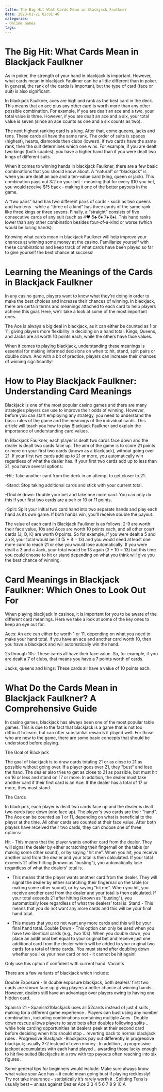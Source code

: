 ```yaml
---
title: The Big Hit What Cards Mean in Blackjack Faulkner
date: 2023-01-21 02:01:48
categories:
- Online Games
tags:
---
```



#  The Big Hit: What Cards Mean in Blackjack Faulkner

As in poker, the strength of your hand in blackjack is important. However, what cards mean in blackjack Faulkner can be a little different than in poker. In general, the rank of the cards is important, but the type of card (face or suit) is also significant.

In blackjack Faulkner, aces are high and rank as the best card in the deck. This means that an ace plus any other card is worth more than any other possible combination. For example, if you are dealt an ace and a two, your total value is three. However, if you are dealt an ace and a six, your total value is seven (since an ace counts as one and a six counts as two).

The next highest ranking card is a king. After that, come queens, jacks and tens. These cards all have the same rank. The order of suits is spades (highest), hearts, diamonds then clubs (lowest). If two cards have the same rank, then the suit determines which one wins. For example, if you are dealt two kings (both spades), you have a higher hand than if you were dealt two kings of different suits.

When it comes to winning hands in blackjack Faulkner, there are a few basic combinations that you should know about. A “natural” or “blackjack” is when you are dealt an ace and a ten-value card (king, queen or jack). This combination pays out 3:2 on your bet - meaning that for every $10 you bet, you would receive $15 back - making it one of the better payouts in the game.

A “two pairs” hand has two different pairs of cards - such as two queens and two tens - while a “three of a kind” has three cards of the same rank - like three kings or three sevens. Finally, a “straight” consists of five consecutive cards of any suit (such as 4♥ 5♣ 6♦ 7♠ 8♦). This hand ranks lower than any other combination besides four-of-a-kind or worse (which would be losing hands).

Knowing what cards mean in blackjack Faulkner will help improve your chances at winning some money at the casino. Familiarize yourself with these combinations and keep track of what cards have been played so far to give yourself the best chance at success!

#  Learning the Meanings of the Cards in Blackjack Faulkner

In any casino game, players want to know what they're doing in order to make the best choices and increase their chances of winning. In blackjack, there are certain terms and meanings attached to each card to help players achieve this goal. Here, we'll take a look at some of the most important ones.

The Ace is always a big deal in blackjack, as it can either be counted as 1 or 11, giving players more flexibility in deciding on a hand total. Kings, Queens, and Jacks are all worth 10 points each, while the others have face values.

When it comes to playing blackjack, understanding these meanings is essential for making informed decisions on when to hit, stand, split pairs or double down. And with a bit of practice, players can increase their chances of winning significantly!

#  How to Play Blackjack Faulkner: Understanding Card Meanings 

Blackjack is one of the most popular casino games and there are many strategies players can use to improve their odds of winning. However, before you can start employing any strategy, you need to understand the basic rules of the game and the meanings of the individual cards. This article will teach you how to play Blackjack Faulkner and explain the importance of understanding card values.

In Blackjack Faulkner, each player is dealt two cards face down and the dealer is dealt two cards face up. The aim of the game is to score 21 points or more on your first two cards (known as a blackjack), without going over 21. If your first two cards add up to 21 or more, you automatically win regardless of what the dealer has. If your first two cards add up to less than 21, you have several options:

-Hit: Take another card from the deck in an attempt to get closer to 21.

-Stand: Stop taking additional cards and stick with your current total.

-Double down: Double your bet and take one more card. You can only do this if your first two cards are a pair or 10 or 11 points.

-Split: Split your initial two card hand into two separate hands and play each hand as its own game. If both hands win, you'll receive double the payout.

The value of each card in Blackjack Faulkner is as follows: 2-9 are worth their face value, 10s and Aces are worth 10 points each, and all other court cards (J, Q, K) are worth 0 points. So for example, if you were dealt a 5 and an 8, your total would be 13 (5 + 8 = 13) and you would need at least one more card to reach 21 or else you would lose automatically. If you were dealt a 3 and a Jack, your total would be 13 again (3 + 10 = 13) but this time you could choose to hit or stand depending on what you think will give you the best chance of winning.

#  Card Meanings in Blackjack Faulkner: Which Ones to Look Out For

When playing blackjack in casinos, it is important for you to be aware of the different card meanings. Here we take a look at some of the key ones to keep an eye out for.

Aces: An ace can either be worth 1 or 11, depending on what you need to make your hand total. If you have an ace and another card worth 10, then you have a blackjack and will automatically win the hand.

2s through 10s: These cards all have their face value. So, for example, if you are dealt a 7 of clubs, that means you have a 7 points worth of cards.

Jacks, queens and kings: These cards all have a value of 10 points each.

#  What Do the Cards Mean in Blackjack Faulkner? A Comprehensive Guide

In casino games, blackjack has always been one of the most popular table games. This is due to the fact that blackjack is a game that is not too difficult to learn, but can offer substantial rewards if played well. For those who are new to the game, there are some basic concepts that should be understood before playing.

The Goal of Blackjack

The goal of blackjack is to draw cards totaling 21 or as close to 21 as possible without going over. If a player goes over 21, they "bust" and lose the hand. The dealer also tries to get as close to 21 as possible, but must hit on 16 or less and stand on 17 or more. In addition, the dealer must take another card if their first card is an Ace. If the dealer has a total of 17 or more, they must stand.

The Cards

In blackjack, each player is dealt two cards face up and the dealer is dealt two cards face down (one face up). The player's two cards are their "hand". The Ace can be counted as 1 or 11, depending on what is beneficial to the player at the time. All other cards are counted at their face value. After both players have received their two cards, they can choose one of three options:

Hit - This means that the player wants another card from the dealer. They will signal the dealer by either scratching their fingernail on the table (or making some other sound), or by saying "hit me". When you hit, you receive another card from the dealer and your total is then calculated. If your total exceeds 21 after hitting (known as "busting"), you automatically lose regardless of what the dealers' total is.




- This means that the player wants another card from the dealer. They will signal the dealer by either scratching their fingernail on the table (or making some other sound), or by saying "hit me". When you hit, you receive another card from the dealer and your total is then calculated. If your total exceeds 21 after hitting (known as "busting"), you automatically lose regardless of what the dealers' total is. Stand - This means that you do not want any more cards and this will be your final hand total.




- This means that you do not want any more cards and this will be your final hand total. Double Down - This option can only be used when you have two identical cards (e.g., two 10s). When you double down, you place an additional bet equal to your original bet and receive just one additional card from the dealer which will be added to your original two cards for a total of three cards.. You must stand after doubling down whether you like your new card or not - it cannot be hit again!




Only use this option if confident with current hand! 
Variants 

There are a few variants of blackjack which include: 

Double Exposure - In double exposure blackjack, both dealers' first two cards are shown face up giving players a better chance at winning hands. However, dealers still have an advantage over players owing to having one hidden card..

 Spanish 21 - Spanish21blackjack uses all 52cards instead of just 4 suits , making for a different game experience . Players can bust using any number combination , including combinations containing multiple Aces . Double down rescue allows players to save bets after doubles following splits .. while hole carding opportunities let dealers peek at their second card before deciding when hits should stop .. reverting back to normal blackjack rules . Progressive Blackjack -Blackjacks pay out differently in progressive blackjack; usually 3-2 instead of even money.. In addition , a progressive jackpot accumulates with each hand played .. awarding those lucky enough to hit five suited Blackjacks in a row with top payouts often reaching into six figures .

Some general tips for beginners would include: 
Make sure always know what value your Ace has – it could mean going bust if playing recklessly!  Try not take insurance – statistically it’s rarely worth it . Splitting Tens is usually best – unless against Dealer Ace 2 3 4 5 6 7 8 9 10 A